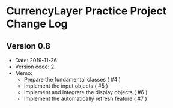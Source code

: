 # CurrencyLayer Practice Project Change Log

## Version 0.8
- Date: 2019-11-26
- Version code: 2
- Memo:
  - Prepare the fundamental classes ( #4 )
  - Implement the input objects ( #5 )
  - Implement and integrate the display objects ( #6 )
  - Implement the automatically refresh feature ( #7 )
